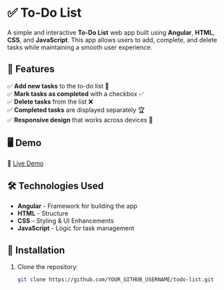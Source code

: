 # ✅ To-Do List

A simple and interactive **To-Do List** web app built using **Angular**, **HTML**, **CSS**, and **JavaScript**. This app allows users to add, complete, and delete tasks while maintaining a smooth user experience. 

## 🚀 Features  

✅ **Add new tasks** to the to-do list 📝  
✅ **Mark tasks as completed** with a checkbox ✅  
✅ **Delete tasks** from the list ❌  
✅ **Completed tasks** are displayed separately 🏆  
✅ **Responsive design** that works across devices 📱  

## 🖥️ Demo  

🔗 [Live Demo](YOUR_LIVE_DEMO_LINK)  



## 🛠️ Technologies Used  

- **Angular** - Framework for building the app  
- **HTML** - Structure  
- **CSS** - Styling & UI Enhancements  
- **JavaScript** - Logic for task management  

## 📂 Installation  

1. Clone the repository:  
   ```bash
   git clone https://github.com/YOUR_GITHUB_USERNAME/todo-list.git
